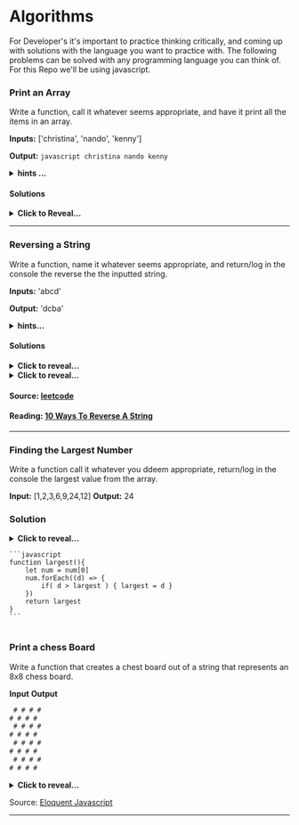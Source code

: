 # Algorithms

For Developer's it's important to practice thinking critically, and coming up with solutions with the language you want to practice with. The following problems can be solved with any programming language you can think of. For this Repo we'll be using javascript. 

### Print an Array 
 Write a function, call it whatever seems appropriate, and have it print all the items in an array. 

**Inputs:** ['christina', 'nando', 'kenny']

**Output:**
    ```javascript
        christina
        nando
        kenny
    ```
<details>
 <summary><strong>hints ...</strong></summary>

* pseudocode!
* I need a function that iterates through my array one by one
* while iterating through the array it will be put into a string 
* it needs to be returned/logged into the console
</details>

#### Solutions 

<details>
    <summary><strong>Click to Reveal...</strong></summary>

    ```javascript
    function printArr(param){
        var string = "";
        for(let i = 0; i < param.length; i++){
            console.log(string += `${param[i]} \n`);
        }
    }
    ```
</details>

____

### Reversing a String
Write a function, name it whatever seems appropriate, and return/log in the console the reverse the the inputted string. 

**Inputs:** 'abcd'

**Output:** 'dcba'

<details>
    <summary><strong>hints...</strong></summary>

* pseudocode!
* so you know there's a new string being outputted. 
* you'll need a loop that will start at the end of the old string
* the loop should then iterate backwards simulatiously concatenating the letters into the new string 
</details>

#### Solutions

<details>
    <summary><strong>Click to reveal...</strong></summary>

    ```javascript
    var reversedString = "";
    function reverse(param){
        for(let i = (param.length - 1); i>=0; i--){
            reversedString += param[i]; 
            console.log(reversedString)
        }
    }
    ```
</details>
 
<details>
    <summary><strong>Click to reveal...</strong></summary>

    ```javascript
    function reverse(param) {
        const reverse = [];
        for (let i = (param.length - 1); i >= 0; i -= 1) {
            reverse.push(param[i]);
        }
        console.log(reverse.join(''))
    }
    ```
</details>

#### Source: [leetcode](https://leetcode.com/problems/reverse-string/)
#### Reading: [10 Ways To Reverse A String](http://eddmann.com/posts/ten-ways-to-reverse-a-string-in-javascript/)
____

### Finding the Largest Number 
Write a function call it whatever you ddeem appropriate, return/log in the console the largest value from the array. 

**Input:** [1,2,3,6,9,24,12]
**Output:** 24

### Solution

<details>
    <summary><strong>Click to reveal...</strong><summary>

    ```javascript
    function largest(){
        let num = num[0]
        num.forEach((d) => {
            if( d > largest ) { largest = d }
        })
        return largest
    }
    ```
</details>

### Print a chess Board 

Write a function that creates a chest board out of a string that represents an 8x8 chess board. 

**Input** 
**Output**
```javascript
 # # # #
# # # # 
 # # # #
# # # # 
 # # # #
# # # # 
 # # # #
# # # # 
```

<details>
<summary><strong>Click to reveal...</strong></summary>

```javascript
function chessBoard(){
    let size = 8;
    let board = "";

    for (let y = 0; y < size; y++) {
        for (let x = 0; x < size; x++) {
            if ((x + y) % 2 == 0) {
                board += " ";
            } else {
                board += "#";
            }
        }
    board += "\n";
    }
    console.log(board);
}
```
</details>

<span>Source:</span> [Eloquent Javascript](http://eloquentjavascript.net/code/#2.3)

____
